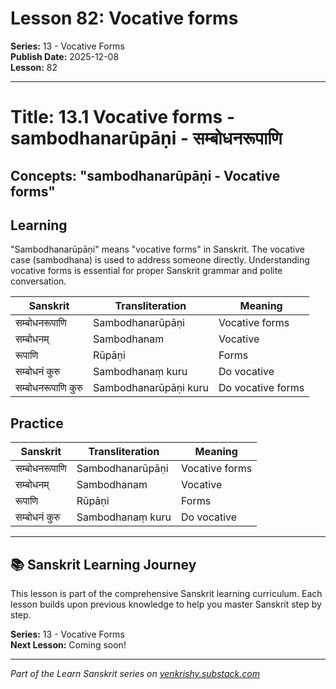 # Lesson 82: Vocative forms

**Series:** 13 - Vocative Forms  
**Publish Date:** 2025-12-08  
**Lesson:** 82

---

# Title: 13.1 Vocative forms - sambodhanarūpāṇi - सम्बोधनरूपाणि
## Concepts: "sambodhanarūpāṇi - Vocative forms"

## Learning
"Sambodhanarūpāṇi" means "vocative forms" in Sanskrit. The vocative case (sambodhana) is used to address someone directly. Understanding vocative forms is essential for proper Sanskrit grammar and polite conversation.

| Sanskrit           | Transliteration      | Meaning                          |
| ------------------ | -------------------- | -------------------------------- |
| सम्बोधनरूपाणि    | Sambodhanarūpāṇi     | Vocative forms                   |
| सम्बोधनम्         | Sambodhanam          | Vocative                         |
| रूपाणि             | Rūpāṇi               | Forms                            |
| सम्बोधनं कुरु     | Sambodhanaṃ kuru     | Do vocative                      |
| सम्बोधनरूपाणि कुरु | Sambodhanarūpāṇi kuru | Do vocative forms              |

## Practice
| Sanskrit           | Transliteration      | Meaning                          |
| ------------------ | -------------------- | -------------------------------- |
| सम्बोधनरूपाणि    | Sambodhanarūpāṇi     | Vocative forms                   |
| सम्बोधनम्         | Sambodhanam          | Vocative                         |
| रूपाणि             | Rūpāṇi               | Forms                            |
| सम्बोधनं कुरु     | Sambodhanaṃ kuru     | Do vocative                      |

---

## 📚 Sanskrit Learning Journey

This lesson is part of the comprehensive Sanskrit learning curriculum. Each lesson builds upon previous knowledge to help you master Sanskrit step by step.

**Series:** 13 - Vocative Forms  
**Next Lesson:** Coming soon!

---
*Part of the Learn Sanskrit series on [venkrishy.substack.com](https://venkrishy.substack.com/s/learn_sanskrit)*
